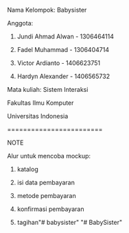 Nama Kelompok: Babysister

Anggota:

1. Jundi Ahmad Alwan - 1306464114

2. Fadel Muhammad - 1306404714

3. Victor Ardianto - 1406623751

4. Hardyn Alexander - 1406565732


Mata kuliah: Sistem Interaksi


Fakultas Ilmu Komputer

Universitas Indonesia

========================

NOTE

Alur untuk mencoba mockup:

1. katalog

2. isi data pembayaran

3. metode pembayaran

4. konfirmasi pembayaran

5. tagihan"# babysister" 
"# BabySister" 
